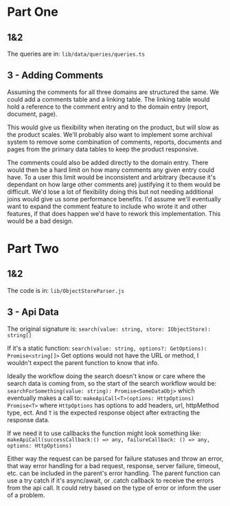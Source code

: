 # Part One
## 1&2
The queries are in: `lib/data/queries/queries.ts`

## 3 - Adding Comments
Assuming the comments for all three domains are structured the same. We could add a comments table and a linking table.
The linking table would hold a reference to the comment entry and to the domain entry (report, document, page).

This would give us flexibility when iterating on the product, but will slow as the product scales. We'll probably also
want to implement some archival system to remove some combination of comments, reports, documents and pages from the
primary data tables to keep the product responsive.


The comments could also be added directly to the domain entry. There would then be a hard limit on how many comments
any given entry could have. To a user this limit would be inconsistent and arbitrary (because it's dependant on how
large other comments are) justifying it to them would be difficult.
We'd lose a lot of flexibility doing this but not needing additional joins would give us
some performance benefits. I'd assume we'll eventually want to expand the comment feature to include who wrote it
and other features, if that does happen we'd have to rework this implementation. This would be a bad design.


# Part Two
## 1&2
The code is in: `lib/ObjectStoreParser.js`

## 3 - Api Data

The original signature is: `search(value: string, store: IObjectStore): string[]`

If it's a static function:
`search(value: string, options?: GetOptions): Promise<string[]>`
Get options would not have the URL or method, I wouldn't expect the parent function to know that info.

Ideally the workflow doing the search doesn't know or care where the search data is coming from,
so the start of the search workflow would be:
`searchForSomething(value: string): Promise<SomeDataObj>`
which eventually makes a call to: `makeApiCall<T>(options: HttpOptions) Promise<T>`
where `HttpOptions` has options to add headers, url, httpMethod type, ect. And `T` is the expected response object after extracting the response data.

If we need it to use callbacks the function might look something like:
`makeApiCall(successCallback:() => any, failureCallback: () => any, options: HttpOptions)`


Either way the request can be parsed for failure statuses and throw an error, that way error handling for
a bad request, response, server failure, timeout, etc. can be included in the parent's error handling.
The parent function can use a try catch if it's async/await, or .catch callback to receive the errors from the api call.
It could retry based on the type of error or inform the user of a problem.
